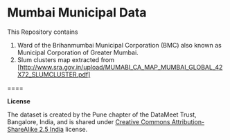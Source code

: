 Mumbai Municipal Data
====

This Repository contains 

1. Ward of the Brihanmumbai Municipal Corporation (BMC) also known as Municipal Corporation of Greater Mumbai.
1. Slum clusters map extracted from [http://www.sra.gov.in/upload/MUMABI_CA_MAP_MUMBAI_GLOBAL_42X72_SLUMCLUSTER.pdf]


====

**License**

The dataset is created by the Pune chapter of the DataMeet Trust, Bangalore, India, and is shared under [Creative Commons Attribution-ShareAlike 2.5 India](http://creativecommons.org/licenses/by-sa/2.5/in/) license.
